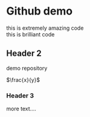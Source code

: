 # Github demo
this is extremely amazing code    
this is brilliant code

## Header 2
demo repository

$\frac{x}{y}$

### Header 3

more text.... 


